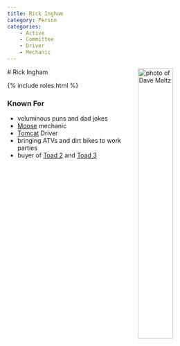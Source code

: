 ```yaml
---
title: Rick Ingham
category: Person
categories:
    - Active
    - Committee
    - Driver
    - Mechanic
---
```

<img src="/img/2020-Dave-Maltz.jpeg" align="right" style="width: 40%;" alt="photo of Dave Maltz">
# Rick Ingham

{% include roles.html %}
### Known For
- voluminous puns and dad jokes
- [Moose](Moose) mechanic
- [Tomcat](Tomcat) Driver
- bringing ATVs and dirt bikes to work parties
- buyer of [Toad 2](Toad-2) and [Toad 3](Toad-3)
